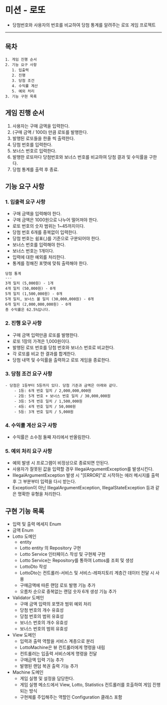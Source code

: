 # 미션 - 로또
- 당첨번호와 사용자의 번호를 비교하여 당첨 통계를 알려주는 로또 게임 프로젝트

---

## 목차
~~~
1. 게임 진행 순서
2. 기능 요구 사항
   1. 입출력
   2. 진행
   3. 당첨 조건
   4. 수익률 계산
   5. 예외 처리
3. 기능 구현 목록
~~~

## 게임 진행 순서
1. 사용자는 구매 금액을 입력한다.
2. (구매 금액 / 1000) 만큼 로또를 발행한다.
3. 발행된 로또들을 한줄 씩 출력한다.
4. 당첨 번호를 입력한다.
5. 보너스 번호르 입력한다.
7. 발행한 로또마다 당첨번호와 보너스 번호를 비교하여 당첨 결과 및 수익률을 구한다.
8. 당첨 통계를 출력 후 종료.

## 기능 요구 사항
### 1. 입출력 요구 사항
- 구매 금액을 입력해야 한다.
- 구매 금액은 1000원으로 나누어 떨어져야 한다.
- 로또 번호의 숫자 범위는 1~45까지이다.
- 당첨 번호 6개를 중복없이 입력한다.
- 당첨 번호는 쉼표(,)를 기준으로 구분되어야 한다.
- 보너스 번호를 입력해야 한다.
- 보너스 번호는 1개이다.
- 입력에 대한 예외를 처리한다.
- 통계를 정해진 포맷에 맞춰 출력해야 한다.
~~~ 
당첨 통계
---
3개 일치 (5,000원) - 1개
4개 일치 (50,000원) - 0개
5개 일치 (1,500,000원) - 0개
5개 일치, 보너스 볼 일치 (30,000,000원) - 0개
6개 일치 (2,000,000,000원) - 0개
총 수익률은 62.5%입니다.
~~~

### 2. 진행 요구 사항
- 구매 금액 입력만큼 로또를 발행한다.
- 로또 1장의 가격은 1,000원이다.
- 발행된 로또 번호를 당첨 번호와 보너스 번호로 비교한다.
- 각 로또를 비교 한 결과를 합계한다.
- 당첨 내역 및 수익률을 출력하고 로또 게임을 종료한다.

### 3. 당첨 조건 요구 사항
~~~
- 당첨은 1등부터 5등까지 있다. 당첨 기준과 금액은 아래와 같다.
    - 1등: 6개 번호 일치 / 2,000,000,000원
    - 2등: 5개 번호 + 보너스 번호 일치 / 30,000,000원
    - 3등: 5개 번호 일치 / 1,500,000원
    - 4등: 4개 번호 일치 / 50,000원
    - 5등: 3개 번호 일치 / 5,000원
~~~

### 4. 수익률 계산 요구 사항
- 수익률은 소수점 둘째 자리에서 반올림한다.

### 5. 예외 처리 요구 사항
- 예외 발생 시 프로그램이 비정상으로 종료되면 안된다.
- 사용자가 잘못된 값을 입력할 경우 IllegalArgumentException를 발생시킨다.
- IllegalArgumentException 발생 시 "[ERROR]"로 시작하는 에러 메시지를 출력 후 그 부분부터 입력을 다시 받는다.
- Exception이 아닌 IllegalArgumentException, IllegalStateException 등과 같은 명확한 유형을 처리한다.

## 구현 기능 목록
- 입력 및 출력 메세지 Enum
- 금액 Enum
- Lotto 도메인
  - entity
  - Lotto entity 의 Repository 구현
  - Lotto Service 인터페이스 작성 및 구현체 구현
  - Lotto Service는 Repository를 통하여 Lottos를 조회 및 생성
  - LottoDto 작성
  - LottoDto는 컨트롤러-서비스 및 서비스-레파지토리 계층간 데이터 전달 시 사용
  - 구매금액에 따른 랜덤 로또 발행 기능 추가
  - 오름차 순으로 중복없는 랜덤 숫자 6개 생성 기능 추가
- Validator 도메인
  - 구매 금액 입력의 포맷과 범위 예외 처리
  - 당첨 번호의 개수 유효성
  - 당첨 번호의 범위 유효성
  - 보너스 번호의 개수 유효성
  - 보너스 번호의 범위 유효성
- View 도메인
  - 입력과 출력 역할을 서비스 계층으로 분리
  - LottoMachine은 뷰 컨트롤러에게 명령을 내림
  - 컨트롤러는 입출력 서비스에게 명령을 전달
  - 구매금액 입력 기능 추가
  - 발행된 랜덤 복권 출력 기능 추가
- Machine 도메인
  - 게임 실행 및 설정을 담당한다.
  - 게임 실행 메소드에서 View, Lotto, Statistics 컨트롤러를 호출하여 게임 진행되는 방식
  - 구현체를 주입해주는 역할인 Configuration 클래스 포함

  